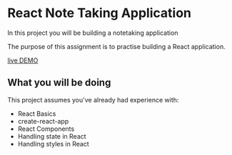 # React Note Taking Application

In this project you will be building a notetaking application

The purpose of this assignment is to practise building a React application.

[live DEMO](https://react-note-edit.vercel.app/)

## What you will be doing

This project assumes you've already had experience with:

- React Basics
- create-react-app
- React Components
- Handling state in React
- Handling styles in React

